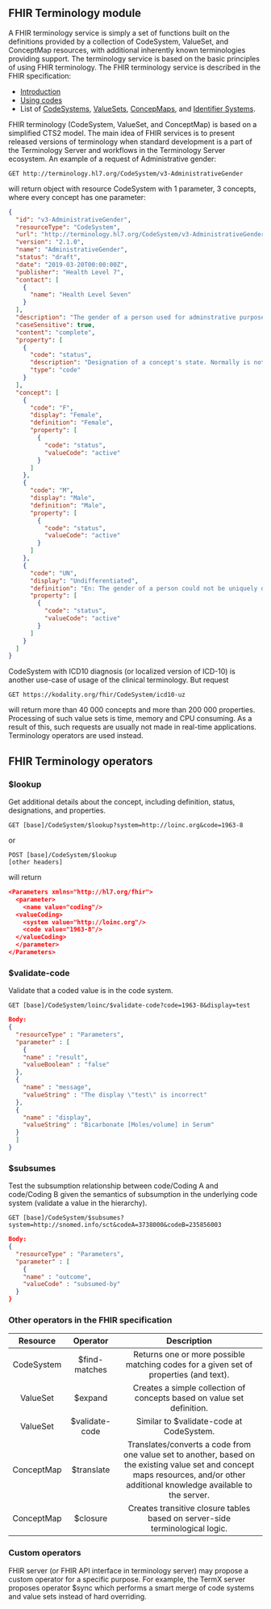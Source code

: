 ## FHIR Terminology module
A FHIR terminology service is simply a set of functions built on the definitions provided by a collection of CodeSystem, ValueSet, and ConceptMap resources, with additional inherently known terminologies providing support. The terminology service is based on the basic principles of using FHIR terminology.
The FHIR terminology service is described in the FHIR specification:
- [Introduction](http://hl7.org/fhir/terminology-module.html) 
- [Using codes](http://hl7.org/fhir/terminologies.html)
- List of [CodeSystems](http://hl7.org/fhir/terminologies-systems.html), [ValueSets](http://hl7.org/fhir/terminologies-valuesets.html), [ConcepMaps](http://hl7.org/fhir/terminologies-conceptmaps.html), and [Identifier Systems](http://hl7.org/fhir/identifier-registry.html). 

FHIR terminology (CodeSystem, ValueSet, and ConceptMap) is based on a simplified CTS2 model. The main idea of FHIR services is to present released versions of terminology when standard development is a part of the Terminology Server and workflows in the Terminology Server ecosystem. 
An example of a request of Administrative gender:
```http
GET http://terminology.hl7.org/CodeSystem/v3-AdministrativeGender
```
will return object with resource CodeSystem with 1 parameter, 3 concepts, where every concept has one parameter:

```json
{
  "id": "v3-AdministrativeGender",
  "resourceType": "CodeSystem",
  "url": "http://terminology.hl7.org/CodeSystem/v3-AdministrativeGender",
  "version": "2.1.0",
  "name": "AdministrativeGender",
  "status": "draft",
  "date": "2019-03-20T00:00:00Z",
  "publisher": "Health Level 7",
  "contact": [
    {
      "name": "Health Level Seven"
    }
  ],
  "description": "The gender of a person used for adminstrative purposes (as opposed to clinical gender)",
  "caseSensitive": true,
  "content": "complete",
  "property": [
    {
      "code": "status",
      "description": "Designation of a concept's state. Normally is not populated unless the state is retired.",
      "type": "code"
    }
  ],
  "concept": [
    {
      "code": "F",
      "display": "Female",
      "definition": "Female",
      "property": [
        {
          "code": "status",
          "valueCode": "active"
        }
      ]
    },
    {
      "code": "M",
      "display": "Male",
      "definition": "Male",
      "property": [
        {
          "code": "status",
          "valueCode": "active"
        }
      ]
    },
    {
      "code": "UN",
      "display": "Undifferentiated",
      "definition": "En: The gender of a person could not be uniquely defined as male or female, such as intersex.",
      "property": [
        {
          "code": "status",
          "valueCode": "active"
        }
      ]
    }
  ]
}
```
CodeSystem with ICD10 diagnosis (or localized version of ICD-10) is another use-case of usage of the clinical terminology. But request 
```http
GET https://kodality.org/fhir/CodeSystem/icd10-uz
```
will return more than 40 000 concepts and more than 200 000 properties. Processing of such value sets is time, memory and CPU consuming. As a result of this, such requests are usually not made in real-time applications. Terminology operators are used instead.

## FHIR Terminology operators
### $lookup
Get additional details about the concept, including definition, status, designations, and properties. 
```http
GET [base]/CodeSystem/$lookup?system=http://loinc.org&code=1963-8
```
 or
```http 
POST [base]/CodeSystem/$lookup
[other headers]
```
will return
```json
<Parameters xmlns="http://hl7.org/fhir">
  <parameter>
    <name value="coding"/>
  <valueCoding>
    <system value="http://loinc.org"/>
    <code value="1963-8"/>
  </valueCoding>
  </parameter>
</Parameters>
```

### $validate-code
Validate that a coded value is in the code system. 
```http
GET [base]/CodeSystem/loinc/$validate-code?code=1963-8&display=test
```
```json
Body:
{
  "resourceType" : "Parameters",
  "parameter" : [
    {
    "name" : "result",
    "valueBoolean" : "false"
  },
  {
    "name" : "message",
    "valueString" : "The display \"test\" is incorrect"
  },
  {
    "name" : "display",
    "valueString" : "Bicarbonate [Moles/volume] in Serum"
  }
  ]
}
```

### $subsumes
Test the subsumption relationship between code/Coding A and code/Coding B given the semantics of subsumption in the underlying code system (validate a value in the hierarchy).
```http
GET [base]/CodeSystem/$subsumes?system=http://snomed.info/sct&codeA=3738000&codeB=235856003
```
```json
Body:
{
  "resourceType" : "Parameters",
  "parameter" : [
    {
    "name" : "outcome",
    "valueCode" : "subsumed-by"
  }
}
```

### Other operators in the FHIR specification

| Resource    | Operator        | Description |
|:-----------:|:---------------:|:-----------:|
| CodeSystem  | $find-matches   | Returns one or more possible matching codes for a given set of properties (and text).      |
| ValueSet    | $expand         | Creates a simple collection of concepts based on value set definition.|
| ValueSet    | $validate-code  | Similar to $validate-code at CodeSystem.|
| ConceptMap    | $translate | Translates/converts a code from one value set to another, based on the existing value set and concept maps resources, and/or other additional knowledge available to the server.|
| ConceptMap    | $closure | Creates transitive closure tables based on server-side terminological logic.|


### Custom operators
FHIR server (or FHIR API interface in terminology server) may propose a custom operator for a specific purpose.
For example, the TermX server proposes operator $sync which performs a smart merge of code systems and value sets instead of hard overriding.



